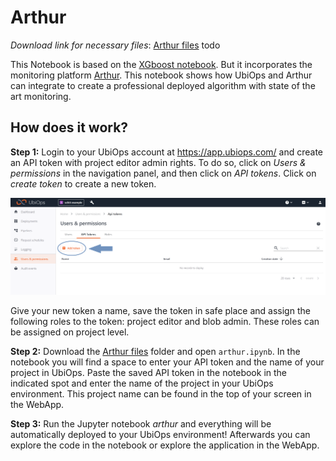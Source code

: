 # Arthur

_Download link for necessary files_: [Arthur files](https://download-github.ubiops.com/#!/home?url=https://github.com/UbiOps/cookbook/tree/master/arthurai/arthurai)
todo

This Notebook is based on the [XGboost notebook](../xgboost-deployment/README.md).
But it incorporates the monitoring platform [Arthur](https://www.arthur.ai/).
This notebook shows how UbiOps and Arthur can integrate to create a 
professional deployed 
algorithm with state of the art monitoring.


## How does it work?

**Step 1:** Login to your UbiOps account at https://app.ubiops.com/ and create an API token with project editor
admin rights. To do so, click on *Users & permissions* in the navigation panel, and then click on *API tokens*.
Click on *create token* to create a new token.

![Creating an API token](../pictures/api_token_screenshot.png)

Give your new token a name, save the token in safe place and assign the following roles to the token: project editor and blob admin.
These roles can be assigned on project level.

**Step 2:** Download the [Arthur files](https://download-github.ubiops.com/#!/home?url=https://github.com/UbiOps/cookbook/tree/master/arthur/arthur) 
folder and open `arthur.ipynb`. In the notebook you will find a space
to enter your API token and the name of your project in UbiOps. Paste the saved API token in the notebook in the indicated spot
and enter the name of the project in your UbiOps environment. This project name can be found in the top of your screen in the
WebApp.

**Step 3:** Run the Jupyter notebook *arthur* and everything will be 
automatically deployed to your UbiOps environment! 
Afterwards you can explore the code in the notebook or explore the application in the WebApp.
